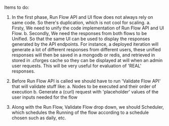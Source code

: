 Items to do:

1. In the first phase, Run Flow API and UI flow does not always rely on same code. So there's duplication, which is not cool for scaling. 
    a. Firsty, We need to unify the code implementation of Run Flow API and UI Flow.
    b. Secondly, We need the responses from both flows to be Unified. So that the same UI can be used to display the responses generated by the API endpoints. For instance, a deployed iteration will generate a lot of different responses from different users, these unified responses will then be saved in a mongodb or redis, and retrieved in stored in .cforges cache so they can be displayed at will when an admin user requests. This will be very useful for evaluation of 'REAL' responses. 

2. Before Run Flow API is called we should have to run 'Validate Flow API' that will validate stuff like:
    a. Nodes to be executed and their order of execution
    b. Generate a (curl) request with 'placeholder' values of the user inputs needed for the flow

3. Along with the Run Flow, Validate Flow drop down, we should Scheduler, which schedules the Running of the flow according to a schedule chosen such as daily, etc. 